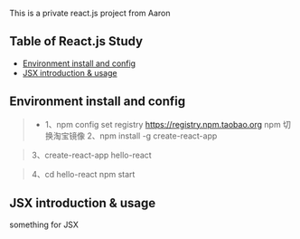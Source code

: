 This is a private react.js project from Aaron

## Table of React.js Study
- [Environment install and config](#environment-install-and-config)
- [JSX introduction & usage](#jsx-introduction-usage)

## Environment install and config
> * 1、npm config set registry https://registry.npm.taobao.org
npm 切换淘宝镜像
> 2、npm install -g create-react-app

> 3、create-react-app hello-react

> 4、cd hello-react
     npm start


## JSX introduction & usage
something for JSX
